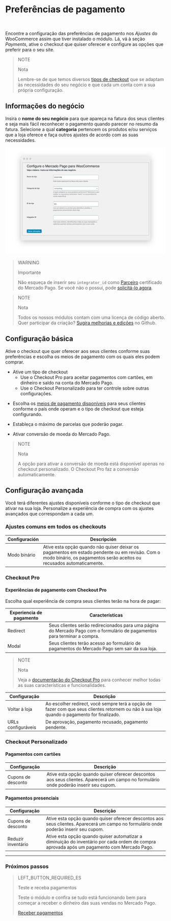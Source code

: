 # Preferências de pagamento
<br/>

Encontre a configuração das preferências de pagamento nos *Ajustes* do WooCommerce assim que tiver instalado o módulo. Lá, vá à seção *Payments*, ative o checkout que quiser oferecer e configure as opções que preferir para o seu site.

> NOTE
>
> Nota
>
> Lembre-se de que temos diversos [tipos de checkout]() que se adaptam às necessidades do seu negócio e que cada um conta com a sua própria configuração.

## Informações do negócio

Insira o **nome do seu negócio** para que apareça na fatura dos seus clientes e seja mais fácil reconhecer o pagamento quando parecer no resumo da fatura. Selecione a qual **categoria** pertencem os produtos e/ou serviços que a loja oferece e faça outros ajustes de acordo com as suas necessidades.

![Informação básica](/images/woocomerce/br_info_basica.png)

> WARNING
>
> Importante
>
> Não esqueça de inserir seu `integrator_id` como [Parceiro](https://partners.mercadopago.com/) certificado do Mercado Pago. Se você não o possui, pode [solicitá-lo agora](https://docs.google.com/forms/d/e/1FAIpQLScTwPlLRVW2rB_BnCxekUnfJu9rn-tUMh8ENAnqpxLeB8ULUw/viewform?usp=sf_link).

<span></span>

> NOTE
>
> Nota
> 
> Todos os nossos módulos contam com uma licença de código aberto. Quer participar da criação? [Sugira melhorias e edições](https://github.com/mercadopago/cart-woocommerce) no Github.

## Configuração básica

Ative o checkout que quer oferecer aos seus clientes conforme suas preferências e escolha os meios de pagamento com os quais eles podem comprar.

* Ative um tipo de checkout
  * Use o Checkout Pro para aceitar pagamentos com cartões, em dinheiro e saldo na conta do Mercado Pago. 
  * Use o Checkout Personalizado para ter controle sobre outras configurações. 

<!-- > WARNING
>
> Importante
>
> Lembre-se de que o [Checkout Pro](https://www.mercadopago.com.br/developers/pt/guides/online-payments/checkout-pro/introduction) é excludente do Checkout Personalizado e viceversa. Você pode usar os de checkout personalizados ao mesmo tempo para oferecer todos os meios de pagamento. -->

* Escolha os [meios de pagamento disponíveis](https://www.mercadopago.com.br/developers/pt/guides/resources/localization/payment-methods/) para seus clientes conforme o país onde operam e o tipo de checkout que esteja configurando.

* Estableça o máximo de parcelas que poderão pagar.

* Ativar conversão de moeda do Mercado Pago.

> NOTE
>
> Nota
>
> A opção para ativar a conversão de moeda está disponível apenas no checkout personalizado. O Checkout Pro faz a conversão automaticamente.

## Configuração avançada

Você terá diferentes ajustes disponíveis conforme o tipo de checkout que ativar na sua loja. Personalize a experiência de compra com os ajustes avançados que correspondam a cada um.

### Ajustes comuns em todos os checkouts

| Configuración                 | Descripción                                                               	                  |
|-------------------------------|-----------------------------------------------------------------------------------------------|
| Modo binário     	            | Ative esta opção quando não quiser deixar os pagamentos em estado pendente ou em revisão. Com o modo binário, os pagamentos serão aceitos ou recusados automaticamente.|

### Checkout Pro

#### Experiências de pagamento com Checkout Pro

Escolha qual experiência de compra seus clientes terão na hora de pagar:

| Experiencia de pagamento      | Características                                                              	                                           |
|-------------------------------|--------------------------------------------------------------------------------------------------------------------------|
| Redirect     	                | Seus clientes serão redirecionados para uma página do Mercado Pago com o formulário de pagamentos para terminar a compra.|
| Modal                       	| Seus clientes terão acesso ao formulário de pagamentos do Mercado Pago sem sair da sua loja.                             |

> NOTE
>
> Nota
>
> Veja a [documentação do Checkout Pro](https://www.mercadopago.com.br/developers/pt/guides/online-payments/checkout-pro/introduction/) para conhecer melhor todas as suas características e funcionalidades.

| Configuração                  | Descrição                                                                 	                  |
|-------------------------------|-----------------------------------------------------------------------------------------------|
| Voltar à loja         	      | Ao escolher redirect, você sempre terá a opção de fazer com que seus clientes retornem ou não à sua loja quando o pagamento for finalizado.|
| URLs configuráveis          	| De aprovação, pagamento recusado, pagamento pendente.|

### Checkout Personalizado

#### Pagamentos com cartões

| Configuração                  | Descrição                                                                   	                |
|-------------------------------|-----------------------------------------------------------------------------------------------|
| Cupons de desconto       	    | Ative esta opção quando quiser oferecer descontos aos seus clientes. Aparecerá um campo no formulário onde poderão inserir seu cupom.|

#### Pagamentos presenciais

| Configuração                  | Descrição                                                                    	                |
|-------------------------------|-----------------------------------------------------------------------------------------------|
| Cupons de desconto       	    | Ative esta opção quando quiser oferecer descontos aos seus clientes. Aparecerá um campo no formulário onde poderão inserir seu cupom.|
| Reduzir inventário     	      | Ative esta opção quando quiser automatizar a diminuição do inventário por cada ordem de compra aprovada após um pagamento com Mercado Pago. |

---

### Próximos passos

> LEFT_BUTTON_REQUIRED_ES
>
> Teste e receba pagamentos
>
> Teste o módulo e confira se tudo está funcionando bem para começar a receber o dinheiro das suas vendas no Mercado Pago. 
>
>
> [Receber pagamentos](https://www.mercadopago.com.br/developers/pt/guides/plugins/woocommerce/receive-payments/)
